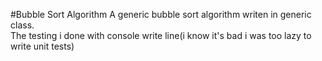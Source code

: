 #Bubble Sort Algorithm
A generic bubble sort algorithm writen in generic class.
<br>
The testing i done with console write line(i know it's bad i was too lazy to write unit tests)
